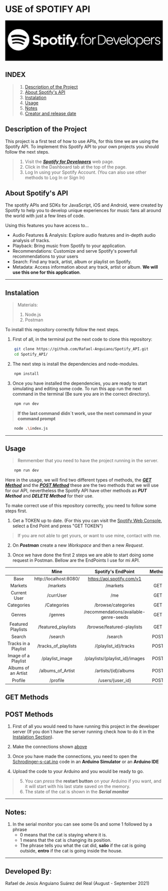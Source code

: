 # USE of  SPOTIFY API
![Image](./images/Spotify_Developers.png)

## INDEX
>  1. [Description of the Project](#Description-of-the-Project)
>  2. [About Spotify's API](#About-Spotify's-API)
>  3. [Instalation](#Instalation)
>  4. [Usage](#Usage)
>  5. [Notes](#Notes)
>  6. [Creator and release date](#Developed-by:)

## Description of the Project
This project is a first test of how to use APIs, for this time we are using the Spotify API. 
To implement this Spotify API to your own projects you should follow the next steps.

> 1. Visit the ***[Spotify for Developers](https://developer.spotify.com/)*** web page.
> 2. Click in the Dashboard tab at the top of the page.
> 3. Log In using your Spotify Account. (You can also use other methods to Log In or Sign In)

## About Spotify's API
The spotify APIs and SDKs for JavaScript, iOS and Android, were created by Spotify to help you to develop unique experiences for music fans all around the world with just a few lines of code.

Using this features you have access to...
 - Audio Features & Analysis: Explore audio features and in-depth audio analysis of tracks.
 - Playback: Bring music from Spotify to your application.
 - Recommendations: Customize and serve Spotify's powerfull recommendations to your users
 - Search: Find any track, artist, album or playlist on Spotify.
 - Metadata: Access information about any track, artist or album. **We will use this one for this application**.

---

## Instalation
> Materials:
> 1. Node.js
> 2. Postman

To install this repository correctly follow the next steps.

1. First of all, in the terminal put the next code to clone this repository:

```bash
    git clone https://github.com/Rafael-Anguiano/Spotify_API.git
    cd Spotify_API/
```

2. The next step is install the dependencies and node-modules.

```sh
    npm install
```

3. Once you have installed the dependencies, you are ready to start simulating and editing some code. To run this app run the next command in the terminal (Be sure you are in the correct directory).

```sh
    npm run dev
```
> **If the last command didn´t work, use the next command in your command prompt**

```sh
    node .\index.js
```

---

## Usage

>Remmember that you need to have the project running in the server.
```sh
    npm run dev
```

Here in the usage, we will find two different types of methods, the ***[GET Method](#GET-Methods)*** and the ***[POST Method](#POST-Methods)*** these are the two methods that we will use for our API, nevertheless the Spotify API have other methods as ***PUT Method*** and ***DELETE Method*** for their use.

To make correct use of this repository correctly, you need to follow some steps first.
 1. Get a TOKEN up to date. (For this you can visit the [Spotify Web Console](https://developer.spotify.com/console/), select a End Point and press "GET TOKEN")
 >If you are not able to get yours, or want to use mine, contact with me.

 2. On ***Postman*** create a new *Workspace* and then a new *Request*.

 3. Once we have done the first 2 steps we are able to start doing some request in Postman. Bellow are the EndPoints I use for mi API.
 
|         |     Mine    |  Spotify's EndPoint | Method |
| :---:   |    :----:   |         :---:       |  :---: |
| Base    | http://localhost:8080/      | https://api.spotify.com/v1   | |
| Markets               | /markets            | /markets           | GET |
| Current User          | /currUser           | /me                | GET |
| Categories            | /Categories         | /browse/categories | GET |
| Genres                | /genres             | /recommendations/available-genre-seeds| GET |
| Featured Playlists    | /featured_playlists | /browse/featured-playlists| GET |
| Search                | /search             | /search            | POST |
| Tracks in a Playlist  | /tracks_of_playlists| /{playlist_id}/tracks     | POST |
| Image of a Playlist   | /playlist_image     | /playlists/{playlist_id}/images     | POST |
| Albums of an Artist   | /albums_of_Artist   | /artists/{id}/albums | POST |
| Profile               | /profile            | /users/{user_id} | POST |



## GET Methods


## POST Methods


1. First of all you would need to have running this project in the developer server (If you don´t have the server running check how to do it in the [Instalation Section](#Instalation)).

2. Make the connections shown [above](#Circuits-Connections)

3. Once you have made the connections, you need to open the [Schrodinger-s-cat.ino](./Schrodinger-s-cat.ino) code in an **Arduino Simulator** or an **Arduino IDE** 
4. Upload the code to your Arduino and you would be ready to go.

> 5. You can *press* the **restart button** on your Arduino if you want, and it will start with his last state saved on the memory.
> 6. The state of the cat is shown in the ***Serial monitor*** 
---

## Notes:

1. In the serial monitor you can see some 0s and some 1 followed by a phrase
    - 0 means that the cat is staying where it is.
    - 1 means that the cat is changing its position.
    - The phrase tells you what the cat did, **salio** if the cat is going outside, **entro** if the cat is going inside the house. 

---

## Developed By:
 Rafael de Jesús Anguiano Suárez del Real (August - September 2021)
